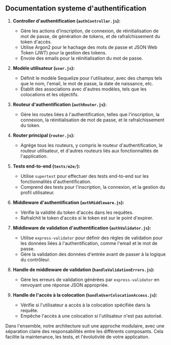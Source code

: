 ## Documentation systeme d'authentification

1. **Controller d'authentification (`authController.js`):**

   - Gère les actions d'inscription, de connexion, de réinitialisation de mot de passe, de génération de tokens, et de rafraîchissement du token d'accès.
   - Utilise Argon2 pour le hachage des mots de passe et JSON Web Token (JWT) pour la gestion des tokens.
   - Envoie des emails pour la réinitialisation du mot de passe.

2. **Modèle utilisateur (`user.js`):**

   - Définit le modèle Sequelize pour l'utilisateur, avec des champs tels que le nom, l'email, le mot de passe, la date de naissance, etc.
   - Établit des associations avec d'autres modèles, tels que les colocations et les objectifs.

3. **Routeur d'authentification (`authRouter.js`):**

   - Gère les routes liées à l'authentification, telles que l'inscription, la connexion, la réinitialisation de mot de passe, et le rafraîchissement du token.

4. **Router principal (`router.js`):**

   - Agrège tous les routeurs, y compris le routeur d'authentification, le routeur utilisateur, et d'autres routeurs liés aux fonctionnalités de l'application.

5. **Tests end-to-end (`tests/e2e/`):**

   - Utilise `supertest` pour effectuer des tests end-to-end sur les fonctionnalités d'authentification.
   - Comprend des tests pour l'inscription, la connexion, et la gestion du profil utilisateur.

6. **Middleware d'authentification (`authMiddleware.js`):**

   - Vérifie la validité du token d'accès dans les requêtes.
   - Rafraîchit le token d'accès si le token est sur le point d'expirer.

7. **Middleware de validation d'authentification (`authValidator.js`):**

   - Utilise `express-validator` pour définir des règles de validation pour les données liées à l'authentification, comme l'email et le mot de passe.
   - Gère la validation des données d'entrée avant de passer à la logique du contrôleur.

8. **Handle de middleware de validation (`handleValidationErrors.js`):**

   - Gère les erreurs de validation générées par `express-validator` en renvoyant une réponse JSON appropriée.

9. **Handle de l'accès à la colocation (`handleUserColocationAccess.js`):**
   - Vérifie si l'utilisateur a accès à la colocation spécifiée dans la requête.
   - Empêche l'accès à une colocation si l'utilisateur n'est pas autorisé.

Dans l'ensemble, notre architecture suit une approche modulaire, avec une séparation claire des responsabilités entre les différents composants. Cela facilite la maintenance, les tests, et l'évolutivité de votre application.
